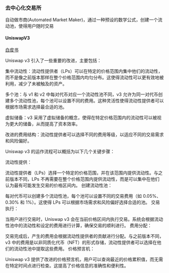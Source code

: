 ### 去中心化交易所

自动做市商(Automated Market Maker)，通过一种预设的数学公式，创建一个流动池，使得用户随时交易

#### UniswapV3

[白皮书](https://app.uniswap.org/whitepaper-v3.pdf)

Uniswap v3 引入了一些重要的改进，主要包括：

集中流动性：流动性提供者（LPs）可以在特定的价格范围内集中他们的流动性，而不是像之前版本那样在整个价格范围内均匀分布。这使得流动性可以更有效地被利用，减少了未被触及的资产。

多个池：与 v1 和 v2 中每对代币对应一个流动性池不同，v3 允许为同一对代币创建多个流动性池，每个池可以设置不同的费用。这种灵活性使得流动性提供者可以根据市场需求选择最合适的池。

虚拟储备：v3 采用了虚拟储备的概念，使得在特定价格范围内的流动性可以被视为更大的储备，从而提高了资本效率。

改进的费用结构：流动性提供者可以选择不同的费用等级，以适应不同的交易需求和风险偏好。

Uniswap v3 的运作流程可以概括为以下几个关键步骤：

流动性提供：

流动性提供者（LPs）选择一个特定的价格范围，并在该范围内提供流动性。与之前版本不同，LPs 不再需要在整个价格范围内提供流动性，而是可以集中在他们认为最有可能发生交易的价格区间内。
创建流动性池：

每对代币可以创建多个流动性池，每个池可以设置不同的交易费用（如 0.05%、0.30% 和 1%）。这使得 LPs 可以根据市场需求和风险偏好选择合适的池。
交易执行：

当用户进行交易时，Uniswap v3 会在当前价格区间内执行交易。系统会根据流动性池中的流动性和设定的费用进行计算，确保交易的顺利进行。
费用分配：

交易完成后，产生的费用会根据流动性提供者的贡献进行分配。与之前版本不同，v3 中的费用是以非同质化代币（NFT）的形式存储，流动性提供者可以选择在他们的流动性池中提取这些费用。
价格预言机：

Uniswap v3 提供了改进的价格预言机，用户可以查询最近的价格累积值，而无需在特定时间点进行检查。这提高了价格信息的准确性和便利性。